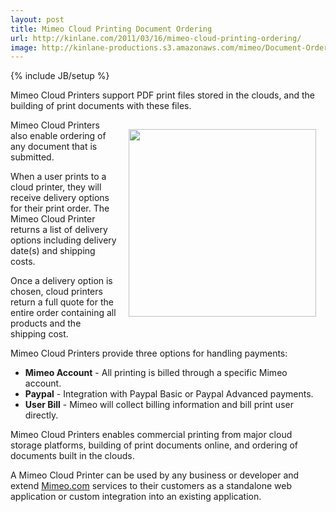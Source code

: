```yaml
---
layout: post
title: Mimeo Cloud Printing Document Ordering
url: http://kinlane.com/2011/03/16/mimeo-cloud-printing-ordering/
image: http://kinlane-productions.s3.amazonaws.com/mimeo/Document-Order.png
---
```

{% include JB/setup %}
<p>
     Mimeo Cloud Printers support PDF print files stored in the clouds, and the building of print documents with these files.
</p>

<p>
     <img style="padding: 15px;" src="http://kinlane-productions.s3.amazonaws.com/mimeo/Document-Order.png"  width="300" align="right" />Mimeo Cloud Printers also enable ordering of any document that is submitted.
</p>

<p>
     When a user prints to a cloud printer, they will receive delivery options for their print order. The Mimeo Cloud Printer returns a list of delivery options including delivery date(s) and shipping costs.
</p>

<p>
     Once a delivery option is chosen, cloud printers return a full quote for the entire order containing all products and the shipping cost.
</p>

<p>
     Mimeo Cloud Printers provide three options for handling payments:
</p>
<ul class="mainlist">
     <li>
          <strong>Mimeo Account</strong> - All printing is billed through a specific Mimeo account.
     </li>
     <li>
          <strong>Paypal</strong> - Integration with Paypal Basic or Paypal Advanced payments.
     </li>
     <li>
          <strong>User Bill</strong> - Mimeo will collect billing information and bill print user directly.
     </li>
</ul>
<p>
     Mimeo Cloud Printers enables commercial printing from major cloud storage platforms, building of print documents online, and ordering of documents built in the clouds.
</p>

<p>
     A Mimeo Cloud Printer can be used by any business or developer and extend <a title="Mimeo.com" href="http://www.Mimeo.com">Mimeo.com</a> services to their customers as a standalone web application or custom integration into an existing application.
</p>